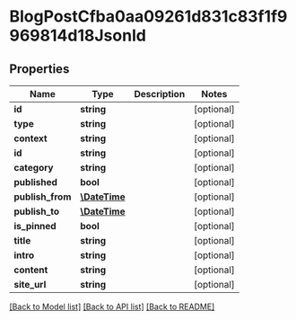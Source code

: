 # BlogPostCfba0aa09261d831c83f1f9969814d18Jsonld

## Properties
Name | Type | Description | Notes
------------ | ------------- | ------------- | -------------
**id** | **string** |  | [optional] 
**type** | **string** |  | [optional] 
**context** | **string** |  | [optional] 
**id** | **string** |  | [optional] 
**category** | **string** |  | [optional] 
**published** | **bool** |  | [optional] 
**publish_from** | [**\DateTime**](\DateTime.md) |  | [optional] 
**publish_to** | [**\DateTime**](\DateTime.md) |  | [optional] 
**is_pinned** | **bool** |  | [optional] 
**title** | **string** |  | [optional] 
**intro** | **string** |  | [optional] 
**content** | **string** |  | [optional] 
**site_url** | **string** |  | [optional] 

[[Back to Model list]](../../README.md#documentation-for-models) [[Back to API list]](../../README.md#documentation-for-api-endpoints) [[Back to README]](../../README.md)

